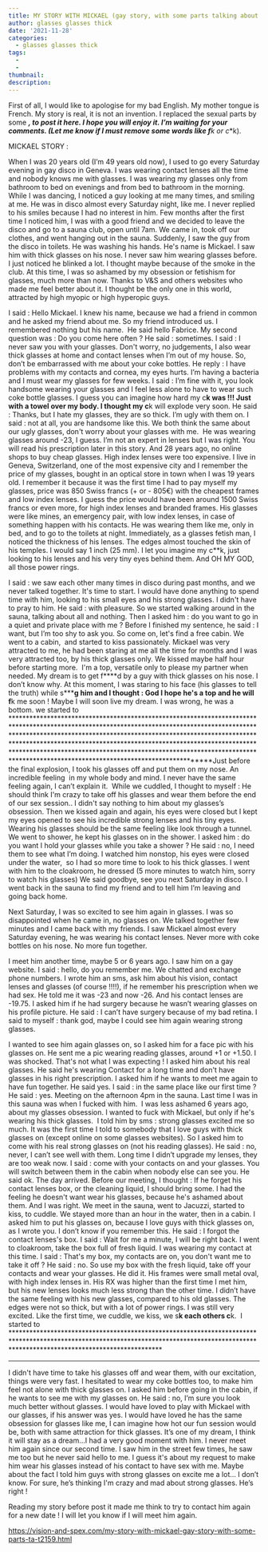 ```yaml
---
title: MY STORY WITH MICKAEL (gay story, with some parts talking about sex)
author: glasses glasses thick
date: '2021-11-28'
categories:
  - glasses glasses thick
tags:
  - 
  - 
thumbnail: 
description: 
---
```


First of all, I would like to apologise for my bad English. My mother tongue is French. My story is real, it is not an invention. I replaced the sexual parts by some ***, to post it here. I hope you will enjoy it. I’m waiting for your comments. (Let me know if I must remove some words like f**k or c**k).


MICKAEL STORY :

When I was 20 years old (I’m 49 years old now), I used to go every Saturday evening in gay disco in Geneva. I was wearing contact lenses all the time and nobody knows me with glasses. I was wearing my glasses only from bathroom to bed on evenings and from bed to bathroom in the morning. While I was dancing, I noticed a guy looking at me many times, and smiling at me. He was in disco almost every Saturday night, like me. I never replied to his smiles because I had no interest in him. Few months after the first time I noticed him, I was with a good friend and we decided to leave the disco and go to a sauna club, open until 7am. We came in, took off our clothes, and went hanging out in the sauna. Suddenly, I saw the guy from the disco in toilets. He was washing his hands. He's name is Mickael. I saw him with thick glasses on his nose. I never saw him wearing glasses before. I just noticed he blinked a lot. I thought maybe because of the smoke in the club. At this time, I was so ashamed by my obsession or fetishism for glasses, much more than now. Thanks to V&S and others websites who made me feel better about it. I thought be the only one in this world, attracted by high myopic or high hyperopic guys.

I said : Hello Mickael. I knew his name, because we had a friend in common and he asked my friend about me. So my friend introduced us. I remembered nothing but his name. 
He said hello Fabrice. My second question was : Do you come here often ? He said : sometimes. I said : I never saw you with your glasses. Don't worry, no judgements, I also wear thick glasses at home and contact lenses when I’m out of my house. So, don’t be embarrassed with me about your coke bottles. He reply : I have problems with my contacts and cornea, my eyes hurts. I’m having a bacteria and I must wear my glasses for few weeks. I said : I’m fine with it, you look handsome wearing your glasses and I feel less alone to have to wear such coke bottle glasses. I guess you can imagine how hard my c**k was !!! Just with a towel over my body. I thought my c**k will explode very soon. He said : Thanks, but I hate my glasses, they are so thick. I’m ugly with them on. I said : not at all, you are handsome like this. We both think the same about our ugly glasses, don't worry about your glasses with me. 
He was wearing glasses around -23, I guess. I’m not an expert in lenses but I was right. You will read his prescription later in this story. And 28 years ago, no online shops to buy cheap glasses. High index lenses were too expensive. I live in Geneva, Switzerland, one of the most expensive city and I remember the price of my glasses, bought in an optical store in town when I was 19 years old. I remember it because it was the first time I had to pay myself my glasses, price was 850 Swiss francs (+ or - 805€) with the cheapest frames and low index lenses. I guess the price would have been around 1500 Swiss francs or even more, for high index lenses and branded frames. His glasses were like mines, an emergency pair, with low index lenses, in case of something happen with his contacts. He was wearing them like me, only in bed, and to go to the toilets at night. Immediately, as a glasses fetish man, I noticed the thickness of his lenses. The edges almost touched the skin of his temples. I would say 1 inch (25 mm). I let you imagine my c**k, just looking to his lenses and his very tiny eyes behind them. And OH MY GOD, all those power rings.

I said : we saw each other many times in disco during past months, and we never talked together. It's time to start. I would have done anything to spend time with him, looking to his small eyes and his strong glasses. I didn't have to pray to him. He said : with pleasure. So we started walking around in the sauna, talking about all and nothing. Then I asked him : do you want to go in a quiet and private place with me ? Before I finished my sentence, he said : I want, but I’m too shy to ask you. So come on, let's find a free cabin. We went to a cabin,  and started to kiss passionately. Mickael was very attracted to me, he had been staring at me all the time for months and I was very attracted too, by his thick glasses only.
We kissed maybe half hour before starting more.
 I'm a top, versatile only to please my partner when needed. My dream is to get f****d by a guy with thick glasses on his nose. I don’t know why. At this moment, I was staring to his face (his glasses to tell the truth) while s*****g him and I thought : God I hope he's a top and he will f**k me soon ! Maybe I will soon live my dream. I was wrong, he was a bottom. we started to ****************************************************************************************************************************************************************************************************************************************************************************************************************************************************************************************************************************Just before the final explosion, I took his glasses off and put them on my nose. An incredible feeling  in my whole body and mind. I never have the same feeling again, I can’t explain it. 
While we cuddled, I thought to myself : He should think I'm crazy to take off his glasses and wear them before the end of our sex session.. I didn't say nothing to him about my glasses’s obsession. Then we kissed again and again, his eyes were closed but I kept my eyes opened to see his incredible strong lenses and his tiny eyes. Wearing his glasses should be the same feeling like look through a tunnel. We went to shower, he kept his glasses on in the shower. I asked him : do you want I hold your glasses while you take a shower ? He said : no, I need them to see what I’m doing. I watched him nonstop, his eyes were closed under the water,  so I had so more time to look to his thick glasses. I went with him to the cloakroom, he dressed (5 more minutes to watch him, sorry to watch his glasses) We said goodbye, see you next Saturday in disco. I went back in the sauna to find my friend and to tell him I’m leaving and going back home.

Next Saturday, I was so excited to see him again in glasses. I was so disappointed when he came in, no glasses on. We talked together few minutes and I came back with my friends.
I saw Mickael almost every Saturday evening, he was wearing his contact lenses. Never more with coke bottles on his nose. No more fun together.

I meet him another time, maybe 5 or 6 years ago. I saw him on a gay website. I said : hello, do you remember me. We chatted and exchange phone numbers. I wrote him an sms, ask him about his vision, contact lenses and glasses (of course !!!!), if he remember his prescription when we had sex. He told me it was -23 and now -26. And his contact lenses are -19.75. I asked him if he had surgery because he wasn’t wearing glasses on his profile picture. He said : I can’t have surgery because of my bad retina. I said to myself : thank god, maybe I could see him again wearing strong glasses.

I wanted to see him again glasses on, so I asked him for a face pic with his glasses on. He sent me a pic wearing reading glasses, around +1 or +1.50. I was shocked. That's not what I was expecting ! I asked him about his real glasses. He said he's wearing Contact for a long time and don't have glasses in his right prescription. I asked him if he wants to meet me again to have fun together. He said yes. I said : in the same place like our first time ? He said : yes. Meeting on the afternoon 4pm in the sauna. Last time I was in this sauna was when I fucked with him. 
I was less ashamed 6 years ago, about my glasses obsession. I wanted to fuck with Mickael, but only if he's wearing his thick glasses. 
I told him by sms : strong glasses excited me so much. It was the first time I told to somebody that I love guys with thick glasses on (except online on some glasses websites). So I asked him to come with his real strong glasses on (not his reading glasses). He said : no, never, I can’t see well with them. Long time I didn’t upgrade my lenses, they are too weak now. I said : come with your contacts on and your glasses. You will switch between them in the cabin when nobody else can see you. He said ok.
The day arrived. Before our meeting, I thought : If he forget his contact lenses box, or the cleaning liquid, I should bring some. I had the feeling he doesn't want wear his glasses, because he's ashamed about them. And I was right.
We meet in the sauna, went to Jacuzzi, started to kiss, to cuddle. We stayed more than an hour in the water, then in a cabin. I asked him to put his glasses on, because I love guys with thick glasses on, as I wrote you. I don’t know if you remember this. He said : I forgot the contact lenses's box. I said : Wait for me a minute, I will be right back. I went to cloakroom, take the box full of fresh liquid. I was wearing my contact at this time. I said : That's my box, my contacts are on, you don't want me to take it off ? He said : no. So use my box with the fresh liquid, take off your contacts and wear your glasses. He did it.
His frames were small metal oval, with high index lenses in. His RX was higher than the first time I met him, but his new lenses looks much less strong than the other time. I didn’t have the same feeling with his new glasses, compared to his old glasses. The edges were not so thick, but with a lot of power rings. I was still very excited. Like the first time, we cuddle, we kiss, we s**k each others c**k.  I started to ******************************************************************************************************************************************************************************************
************************************************************************************************************************************************************************************************************
I didn't have time to take his glasses off and wear them, with our excitation, things were very fast. I hesitated to wear my coke bottles too, to make him feel not alone with thick glasses on. I asked him before going in the cabin, if he wants to see me with my glasses on. He said : no, I’m sure you look much better without glasses. I would have loved to play with Mickael with our glasses, if his answer was yes. I would have loved he has the same obsession for glasses like me, I can imagine how hot our fun session would be, both with same attraction for thick glasses. It’s one of my dream, I think it will stay as a dream…I had a very good moment with him.
I never meet him again since our second time. I saw him in the street few times, he saw me too but he never said hello to me. I guess it's about my request to make him wear his glasses instead of his contact to have sex with me. Maybe about the fact I told him guys with strong glasses on excite me a lot… I don’t know. For sure, he’s thinking I'm crazy and mad about strong glasses. He’s right !



Reading my story before post it made me think to try to contact him again for a new date ! I will let you know if I will meet him again.

https://vision-and-spex.com/my-story-with-mickael-gay-story-with-some-parts-ta-t2159.html
